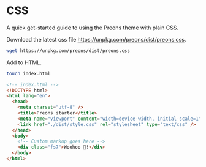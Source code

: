 # CSS

A quick get-started guide to using the Preons theme with plain CSS.

Download the latest css file https://unpkg.com/preons/dist/preons.css.

```bash
wget https://unpkg.com/preons/dist/preons.css
```

Add to HTML.

```bash
touch index.html
```

<!-- prettier-ignore -->
```html
<!-- index.html -->
<!DOCTYPE html>
<html lang="en">
  <head>
    <meta charset="utf-8" />
    <title>Preons starter</title>
    <meta name="viewport" content="width=device-width, initial-scale=1" />
    <link href="./dist/style.css" rel="stylesheet" type="text/css" />
  </head>
  <body>
    <!-- Custom markup goes here -->
    <div class="fs7">Woohoo 🎉!</div>
  </body>
</html>
```
